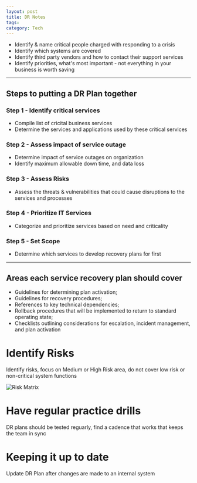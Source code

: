 ```yaml
---
layout: post
title: DR Notes
tags: 
category: Tech
---
```


* Identify & name critical people charged with responding to a crisis
* Identify which systems are covered
* Identify third party vendors and how to contact their support services
* Identify priorities, what's most important - not everything in your business is worth saving  

------------------------------------------------------------------------------------------------

## Steps to putting a DR Plan together

### Step 1 - Identify critical services 

* Compile list of cricital business services  
* Determine the services and applications used by these critical services  

### Step 2 - Assess impact of service outage

* Determine impact of service outages on organization  
* Identify maximum allowable down time, and data loss  

### Step 3 - Assess Risks

* Assess the threats & vulnerabilities that could cause disruptions to the services and processes  

### Step 4 - Prioritize IT Services  

* Categorize and prioritize services based on need and criticality  

### Step 5 - Set Scope  

* Determine which services to develop recovery plans for first  

------------------------------------------------------------------------------------------------

## Areas each service recovery plan should cover

* Guidelines for determining plan activation;  
* Guidelines for recovery procedures;  
* References to key technical dependencies;  
* Rollback procedures that will be implemented to return to standard operating state;  
* Checklists outlining considerations for escalation, incident management, and plan activation

# Identify Risks

Identify risks, focus on Medium or High Risk area, do not cover low risk or non-critical system functions

<img class="img-responsive" alt="Risk Matrix" src="{{ site.url }}/assets/images/Risk-Matrix.jpg">

# Have regular practice drills

DR plans should be tested reguarly, find a cadence that works that keeps the team in sync

# Keeping it up to date

Update DR Plan after changes are made to an internal system

